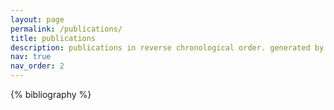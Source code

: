 ```yaml
---
layout: page
permalink: /publications/
title: publications
description: publications in reverse chronological order. generated by jekyll-scholar.
nav: true
nav_order: 2
---
```


<!-- _pages/publications.md -->
<div class="publications">

{% bibliography %}

</div>

